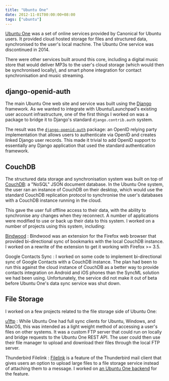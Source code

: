 ```yaml
---
title: "Ubuntu One"
date: 2012-11-01T00:00:00+08:00
tags: ["ubuntu"]
---
```


[Ubuntu One](https://en.wikipedia.org/wiki/Ubuntu_One) was a set of
online services provided by Canonical for Ubuntu users.  It provided
cloud hosted storage for files and structured data, synchronised to
the user's local machine.  The Ubuntu One service was discontinued in
2014.

<!--more-->

There were other services built around this core, including a digital
music store that would deliver MP3s to the user's cloud storage (which
would then be synchronised locally), and smart phone integration for
contact synchronisation and music streaming.

## django-openid-auth

The main Ubuntu One web site and service was built using the
[Django](https://www.djangoproject.com/) framework.  As we wanted to
integrate with Ubuntu/Launchpad's existing user account
infrastructure, one of the first things I worked on was a package to
bridge it to Django's standard `django.contrib.auth` system.

The result was the
[`django-openid-auth`](http://launchpad.net/django-openid-auth)
package: an OpenID relying party implementation that allows users to
authenticate via OpenID and creates linked Django user records.  This
made it trivial to add OpenID support to essentially any Django
application that used the standard authentication framework.

## CouchDB

The structured data storage and synchronisation system was built on
top of [CouchDB](https://couchdb.apache.org/): a "NoSQL" JSON document
database.  In the Ubuntu One system, the user ran an instance of
CouchDB on their desktop, which would use the standard CouchDB
replication protocol to synchronise the user's databases with a
CouchDB instance running in the cloud.

This gave the user full offline access to their data, with the ability
to synchronise any changes when they reconnect.  A number of
applications were modified to use or back up their data to this
system.  I worked on a number of projects using this system, including:

[Bindwood](https://launchpad.net/bindwood)
: Bindwood was an extension for the Firefox web browser that provided
  bi-directional sync of bookmarks with the local CouchDB
  instance.  I worked on a rewrite of the extension to get it working
  with Firefox >= 3.5.

Google Contacts Sync
: I worked on some code to implement bi-directional sync of Google
  Contacts with a CouchDB instance.  The plan had been to run this
  against the cloud instance of CouchDB as a better way to provide
  contacts integration on Android and iOS phones than the SyncML
  solution we had been using.  Unfortunately, the service did not make
  it out of beta before Ubuntu One's data sync service was shut down.

## File Storage

I worked on a few projects related to the file storage side of Ubuntu One:

[u1ftp](https://launchpad.net/u1ftp)
: While Ubuntu One had full sync clients for Ubuntu, Windows, and
  MacOS, this was intended as a light weight method of accessing a
  user's files on other systems.  It was a custom FTP server that
  could run on locally and bridge requests to the Ubuntu One REST API.
  The user could then use their file manager to upload and download
  their files through the local FTP server.

Thunderbird Filelink
: [Filelink](https://support.mozilla.org/en-US/kb/filelink-large-attachments)
  is a feature of the Thunderbird mail client that gives users an
  option to upload large files to a file storage service instead of
  attaching them to a message.  I worked on [an Ubuntu One
  backend](https://bugzilla.mozilla.org/show_bug.cgi?id=744037) for
  the feature.
